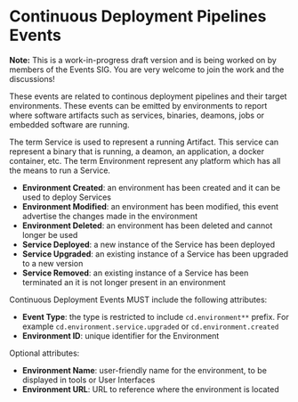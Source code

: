 # Continuous Deployment Pipelines Events 

__Note:__ This is a work-in-progress draft version and is being worked on by members of the Events SIG. You are very welcome to join the work and the discussions!

These events are related to continous deployment pipelines and their target environments. 
These events can be emitted by environments to report where software artifacts such as services, binaries, deamons, jobs or embedded software are running. 

The term Service is used to represent a running Artifact. This service can represent a binary that is running, a deamon, an application, a docker container, etc.
The term Environment represent any platform which has all the means to run a Service. 

- **Environment Created**: an environment has been created and it can be used to deploy Services
- **Environment Modified**: an environment has been modified, this event advertise the changes made in the environment
- **Environment Deleted**: an environment has been deleted and cannot longer be used
- **Service Deployed**: a new instance of the Service has been deployed
- **Service Upgraded**: an existing instance of a Service has been upgraded to a new version
- **Service Removed**: an existing instance of a Service has been terminated an it is not longer present in an environment

Continuous Deployment Events MUST include the following attributes:
- **Event Type**: the type is restricted to include `cd.environment**` prefix. For example `cd.environment.service.upgraded` or `cd.environment.created`
- **Environment ID**: unique identifier for the Environment


Optional attributes: 

- **Environment Name**: user-friendly name for the environment, to be displayed in tools or User Interfaces
- **Environment URL**: URL to reference where the environment is located
